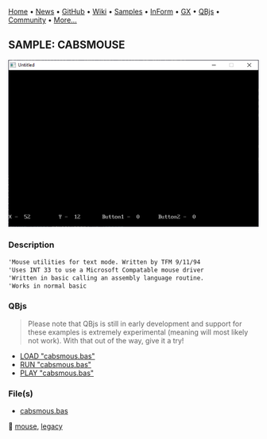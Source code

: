 [Home](https://qb64.com) • [News](../../news.md) • [GitHub](https://github.com/QB64Official/qb64) • [Wiki](https://github.com/QB64Official/qb64/wiki) • [Samples](../../samples.md) • [InForm](../../inform.md) • [GX](../../gx.md) • [QBjs](../../qbjs.md) • [Community](../../community.md) • [More...](../../more.md)

## SAMPLE: CABSMOUSE

![screenshot.png](img/screenshot.png)

### Description

```text
'Mouse utilities for text mode. Written by TFM 9/11/94
'Uses INT 33 to use a Microsoft Compatable mouse driver
'Written in basic calling an assembly language routine.
'Works in normal basic
```

### QBjs

> Please note that QBjs is still in early development and support for these examples is extremely experimental (meaning will most likely not work). With that out of the way, give it a try!

* [LOAD "cabsmous.bas"](https://qbjs.org/index.html?src=https://qb64.com/samples/cabsmouse/src/cabsmous.bas)
* [RUN "cabsmous.bas"](https://qbjs.org/index.html?mode=auto&src=https://qb64.com/samples/cabsmouse/src/cabsmous.bas)
* [PLAY "cabsmous.bas"](https://qbjs.org/index.html?mode=play&src=https://qb64.com/samples/cabsmouse/src/cabsmous.bas)

### File(s)

* [cabsmous.bas](src/cabsmous.bas)

🔗 [mouse](../mouse.md), [legacy](../legacy.md)
